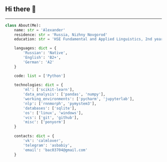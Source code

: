 ## Hi there 👋 
---

```python
class About(Me):
    name: str = 'Alexander'
    residence: str = 'Russia, Nizhny Novgorod'
    education: str = 'HSE Fundamental and Applied Linguistics, 2nd year'

    languages: dict = {
        'Russian': 'Native',
        'English': 'B2+',
        'German': 'A2'
    }

    code: list = ['Python']
    
    technologies: dict = {
        'ml': ['scikit-learn'],
        'data_analysis': ['pandas', 'numpy'],
        'working_environments': ['pycharm', 'jupyterlab'],
        'nlp': ['rnnmorph', 'pymystem3'],
        'databases': ['sqlite'],
        'os': ['linux', 'windows'],
        'vcs': ['git', 'github'],
        'misc': ['ponyorm']
    }
    
    contacts: dict = {
        'vk': 'calmlover',
        'telegram': 'asbabiy',
        'email': 'bac03704@gmail.com'
    }
```

<!--
**asbabiy/asbabiy** is a ✨ _special_ ✨ repository because its `README.md` (this file) appears on your GitHub profile.

Here are some ideas to get you started:

- 🔭 I’m currently working on ...
- 🌱 I’m currently learning ...
- 👯 I’m looking to collaborate on ...
- 🤔 I’m looking for help with ...
- 💬 Ask me about ...
- 📫 How to reach me: ...
- 😄 Pronouns: ...
- ⚡ Fun fact: ...
-->
